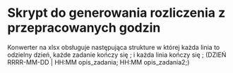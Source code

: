 # Skrypt do generowania rozliczenia z przepracowanych godzin

Konwerter na xlsx obsługuje następująca strukture w której każda linia to odzielny dzień, każde zadanie kończy się ; i każda linia kończy się ; (DZIEŃ RRRR-MM-DD | HH:MM opis_zadania; HH:MM opis_zadania2;)

